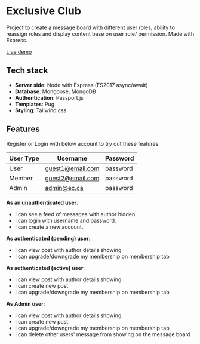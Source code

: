 # Exclusive Club

Project to create a message board with different user roles, ability to reassign roles and display content base on user role/ permission. Made with Express.  

[Live demo](https://leoltl-exclusive-club.herokuapp.com/) 


## Tech stack
- **Server side**: Node with Express (ES2017 async/await)
- **Database**: Mongoose, MongoDB
- **Authentication**: Passport.js
- **Templates**: Pug
- **Styling**: Tailwind css


## Features

Register or Login with below account to try out these features:

User Type | Username | Password
--- | --- | --- 
User | guest1@email.com | password
Member | guest2@email.com | password
Admin | admin@ec.ca | password

**As an unauthenticated user**:
- I can see a feed of messages with author hidden
- I can login with username and password.
- I can create a new account.

**As authenticated (pending) user**:
- I can view post with author details showing
- I can upgrade/downgrade my membership on membership tab

**As authenticated (active) user**:
- I can view post with author details showing
- I can create new post
- I can upgrade/downgrade my membership on membership tab

**As Admin user**:
- I can view post with author details showing
- I can create new post
- I can upgrade/downgrade my membership on membership tab
- I can delete other users' message from showing on the message board
